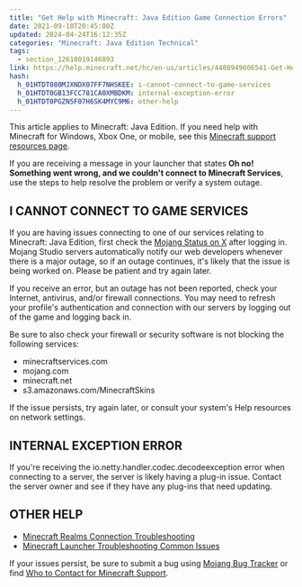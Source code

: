 ```yaml
---
title: "Get Help with Minecraft: Java Edition Game Connection Errors"
date: 2021-09-10T20:45:00Z
updated: 2024-04-24T16:12:35Z
categories: "Minecraft: Java Edition Technical"
tags:
  - section_12618019146893
link: https://help.minecraft.net/hc/en-us/articles/4408949606541-Get-Help-with-Minecraft-Java-Edition-Game-Connection-Errors
hash:
  h_01HTDT080MJXNDX07FF7NHSKEE: i-cannot-connect-to-game-services
  h_01HTDT0GB13FCC781CA0XMBDKM: internal-exception-error
  h_01HTDT0PGZN5F07H6SK4MYC9M6: other-help
---
```


This article applies to Minecraft: Java Edition. If you need help with Minecraft for Windows, Xbox One, or mobile, see this [Minecraft support resources page](../Minecraft-Bedrock-Edition-Technical/Minecraft-Bedrock-Edition-Support-Resources.md).

If you are receiving a message in your launcher that states **Oh no! Something went wrong, and we couldn't connect to Minecraft Services**, use the steps to help resolve the problem or verify a system outage.

## I CANNOT CONNECT TO GAME SERVICES

If you are having issues connecting to one of our services relating to Minecraft: Java Edition, first check the [Mojang Status on X](https://twitter.com/MojangStatus) after logging in. Mojang Studio servers automatically notify our web developers whenever there is a major outage, so if an outage continues, it's likely that the issue is being worked on. Please be patient and try again later.

If you receive an error, but an outage has not been reported, check your Internet, antivirus, and/or firewall connections. You may need to refresh your profile's authentication and connection with our servers by logging out of the game and logging back in.

Be sure to also check your firewall or security software is not blocking the following services:

- minecraftservices.com
- mojang.com
- minecraft.net
- s3.amazonaws.com/MinecraftSkins

If the issue persists, try again later, or consult your system's Help resources on network settings.

## INTERNAL EXCEPTION ERROR

If you're receiving the io.netty.handler.codec.decodeexception error when connecting to a server, the server is likely having a plug-in issue. Contact the server owner and see if they have any plug-ins that need updating.

## OTHER HELP

- [Minecraft Realms Connection Troubleshooting](../Manage-or-Troubleshoot-Realms/Minecraft-Realms-Connection-Troubleshooting.md)
- [Minecraft Launcher Troubleshooting Common Issues](../Minecraft-Bedrock-Edition-Technical/Minecraft-Launcher-Support.md)

If your issues persist, be sure to submit a bug using [Mojang Bug Tracker](https://bugs.mojang.com/secure/Dashboard.jspa) or find [Who to Contact for Minecraft Support](./Who-to-contact-with-your-Minecraft-support-questions.md).
